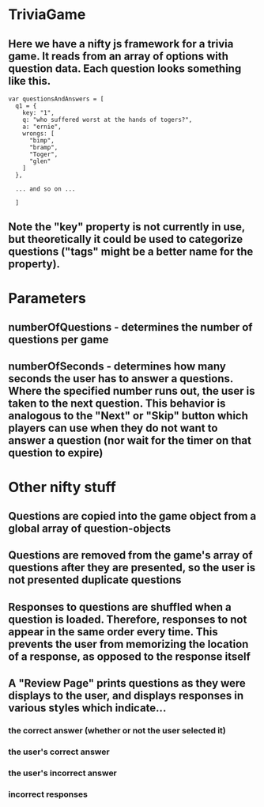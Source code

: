 # TriviaGame
## Here we have a nifty js framework for a trivia game. It reads from an array of options with question data. Each question looks something like this.

```
var questionsAndAnswers = [
  q1 = {
    key: "1",
    q: "who suffered worst at the hands of togers?",
    a: "ernie",
    wrongs: [
      "bimp",
      "bramp",
      "Toger",
      "glen"
    ]
  },
  
  ... and so on ...
  
  ]
```
## Note the "key" property is not currently in use, but theoretically it could be used to categorize questions ("tags" might be a better name for the property).

# Parameters
## numberOfQuestions - determines the number of questions per game
## numberOfSeconds - determines how many seconds the user has to answer a questions. Where the specified number runs out, the user is taken to the next question. This behavior is analogous to the "Next" or "Skip" button which players can use when they do not want to answer a question (nor wait for the timer on that question to expire)

# Other nifty stuff
## Questions are copied into the game object from a global array of question-objects
## Questions are removed from the game's array of questions after they are presented, so the user is not presented duplicate questions 
## Responses to questions are shuffled when a question is loaded. Therefore, responses to not appear in the same order every time. This prevents the user from memorizing the location of a response, as opposed to the response itself
## A "Review Page" prints questions as they were displays to the user, and displays responses in various styles which indicate...
### the correct answer (whether or not the user selected it)
### the user's correct answer
### the user's incorrect answer
### incorrect responses
